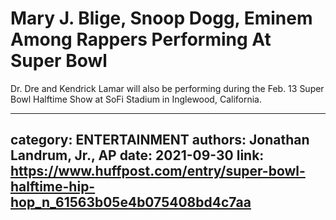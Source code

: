 # Mary J. Blige, Snoop Dogg, Eminem Among Rappers Performing At Super Bowl

Dr. Dre and Kendrick Lamar will also be performing during the Feb. 13 Super Bowl Halftime Show at SoFi Stadium in Inglewood, California.

---
category: ENTERTAINMENT
authors: Jonathan Landrum, Jr., AP
date: 2021-09-30
link: https://www.huffpost.com/entry/super-bowl-halftime-hip-hop_n_61563b05e4b075408bd4c7aa
---
